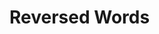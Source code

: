 Reversed Words
==============


<!--
number of workers: 1 1067772.545898 ms
number of workers: 2 534877.788086 ms
number of workers: 3 356563.760986 ms
number of workers: 4 267132.825928 ms
number of workers: 5 213741.006104 ms
number of workers: 6 178142.227051 ms
number of workers: 7 152713.216797 ms
number of workers: 8 133665.508789 ms
number of workers: 9 118826.967041 ms
number of workers: 10 106998.494141 ms
number of workers: 11 97292.780029 ms
number of workers: 12 89218.464111 ms
number of workers: 13 82385.383789 ms
number of workers: 14 76515.684082 ms
number of workers: 15 71446.522949 ms
number of workers: 16 67026.263916 ms
number of workers: 17 63078.102051 ms
number of workers: 18 59622.928955 ms
number of workers: 19 56500.000000 ms
number of workers: 20 53720.239014 ms
number of workers: 21 51185.623047 ms
number of workers: 22 48889.306152 ms
number of workers: 23 46806.992920 ms
number of workers: 24 44945.825195 ms
-->
